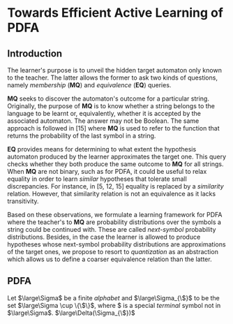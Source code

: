 # Towards Efficient Active Learning of PDFA

## Introduction
The learner's purpose is to unveil the hidden target automaton only known to the teacher. The latter allows the former to ask two kinds of questions, namely *membership* (**MQ**) and *equivalence* (**EQ**) queries.

**MQ** seeks to discover the automaton's outcome for a particular string. Originally, the purpose of **MQ** is to know whether a string belongs to the language to be learnt or, equivalently, whether it is accepted by the associated automaton. The answer may not be Boolean. The same approach is followed in [15] where **MQ** is used to refer to the function that returns the probability of the last symbol in a string.

**EQ** provides means for determining to what extent the hypothesis automaton produced by the learner approximates the target one. This query checks whether they both produce the same outcome to **MQ** for all strings. When **MQ** are not binary, such as for PDFA, it could be useful to relax equality in order to learn *similar* hypotheses that tolerate small discrepancies. For instance, in [5, 12, 15] equality is replaced by a *similarity* relation. However, that similarity relation is not an equivalence as it lacks transitivity. 

Based on these observations, we formulate a learning framework for PDFA where the teacher's to **MQ** are probability distributions over the symbols a string could be continued with. These are called *next-symbol* probability distributions. Besides, in the case the learner is allowed to produce hypotheses whose next-symbol probability distributions are approximations of the target ones, we propose to resort to *quantization* as an abstraction which allows us to define a coarser equivalence relation than the latter. 

## PDFA

Let $\large\Sigma$ be a finite *alphabet* and $\large\Sigma_{\$}$ to be the set $\large\Sigma \cup \{\$\}$, where $ is a special *terminal* symbol not in $\large\Sigma$. $\large\Delta(\Sigma_{\$})$ 
